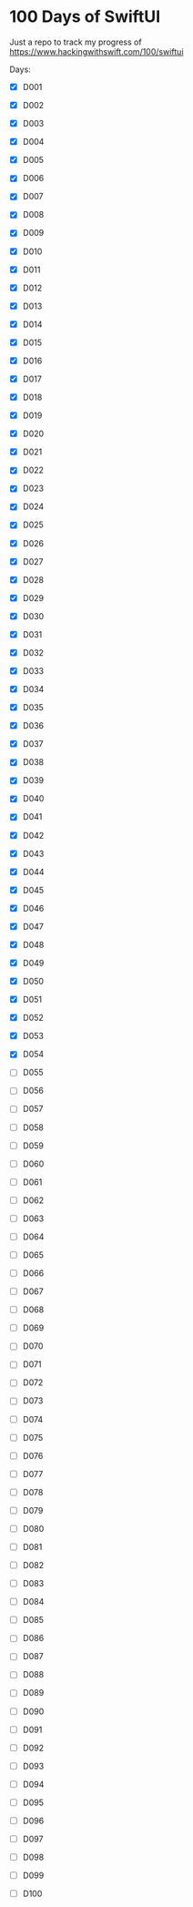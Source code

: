 
# 100 Days of SwiftUI

Just a repo to track my progress of https://www.hackingwithswift.com/100/swiftui

Days:

- [x] D001
- [x] D002
- [x] D003
- [x] D004
- [x] D005
- [x] D006
- [x] D007
- [x] D008
- [x] D009
- [x] D010
- [x] D011
- [x] D012
- [x] D013
- [x] D014
- [x] D015
- [x] D016
- [x] D017
- [x] D018
- [x] D019
- [x] D020
- [x] D021
- [x] D022
- [x] D023
- [x] D024
- [x] D025
- [x] D026
- [x] D027
- [x] D028
- [x] D029
- [x] D030
- [x] D031
- [x] D032
- [x] D033
- [x] D034
- [x] D035
- [x] D036
- [x] D037
- [x] D038
- [x] D039
- [x] D040
- [x] D041
- [x] D042
- [x] D043
- [x] D044
- [x] D045
- [x] D046
- [x] D047
- [x] D048
- [x] D049
- [x] D050
- [x] D051
- [x] D052
- [x] D053
- [x] D054
- [ ] D055
- [ ] D056
- [ ] D057
- [ ] D058
- [ ] D059
- [ ] D060
- [ ] D061
- [ ] D062
- [ ] D063
- [ ] D064
- [ ] D065
- [ ] D066
- [ ] D067
- [ ] D068
- [ ] D069
- [ ] D070
- [ ] D071
- [ ] D072
- [ ] D073
- [ ] D074
- [ ] D075
- [ ] D076
- [ ] D077
- [ ] D078
- [ ] D079
- [ ] D080
- [ ] D081
- [ ] D082
- [ ] D083
- [ ] D084
- [ ] D085
- [ ] D086
- [ ] D087
- [ ] D088
- [ ] D089
- [ ] D090
- [ ] D091
- [ ] D092
- [ ] D093
- [ ] D094
- [ ] D095
- [ ] D096
- [ ] D097
- [ ] D098
- [ ] D099
- [ ] D100

